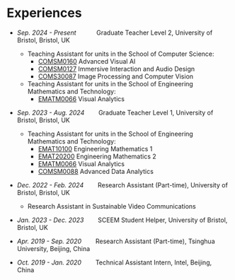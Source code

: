 # Experiences
- *Sep. 2024 - Present*&emsp;&emsp;&emsp; Graduate Teacher Level 2, University of Bristol, Bristol, UK
  - Teaching Assistant for units in the School of Computer Science:
    - [COMSM0160](https://www.bris.ac.uk/unit-programme-catalogue/UnitDetails.jsa?ayrCode=24%2F25&unitCode=COMSM0160) Advanced Visual AI
    - [COMSM0127](https://www.bris.ac.uk/unit-programme-catalogue/UnitDetails.jsa?ayrCode=24%2F25&unitCode=COMSM0127) Immersive Interaction and Audio Design
    - [COMS30087](https://www.bris.ac.uk/unit-programme-catalogue/UnitDetails.jsa?ayrCode=24%2F25&unitCode=COMS30087) Image Processing and Computer Vision
  - Teaching Assistant for units in the School of Engineering Mathematics and Technology:
    - [EMATM0066](https://www.bris.ac.uk/unit-programme-catalogue/UnitDetails.jsa?ayrCode=24%2F25&unitCode=EMATM0066) Visual Analytics
      
- *Sep. 2023 - Aug. 2024*&emsp;&emsp; Graduate Teacher Level 1, University of Bristol, Bristol, UK
  - Teaching Assistant for units in the School of Engineering Mathematics and Technology:
    - [EMAT10100](https://www.bris.ac.uk/unit-programme-catalogue/UnitDetails.jsa?ayrCode=23%2F24&unitCode=EMAT10100) Engineering Mathematics 1
    - [EMAT20200](https://www.bris.ac.uk/unit-programme-catalogue/UnitDetails.jsa?ayrCode=23%2F24&unitCode=EMAT20200) Engineering Mathematics 2
    - [EMATM0066](https://www.bris.ac.uk/unit-programme-catalogue/UnitDetails.jsa?ayrCode=23%2F24&unitCode=EMATM0066) Visual Analytics
    - [COMSM0088](https://www.bris.ac.uk/unit-programme-catalogue/UnitDetails.jsa?ayrCode=23%2F24&unitCode=COMSM0088) Advanced Data Analytics

- *Dec. 2022 - Feb. 2024*&emsp;&emsp; Research Assistant (Part-time), University of Bristol, Bristol, UK
  - Research Assistant in Sustainable Video Communications

- *Jan. 2023 - Dec. 2023*&emsp;&emsp; SCEEM Student Helper, University of Bristol, Bristol, UK

- *Apr. 2019 - Sep. 2020*&emsp;&emsp; Research Assistant (Part-time), Tsinghua University, Beijing, China

- *Oct. 2019 - Jan. 2020*&emsp;&emsp; Technical Assistant Intern, Intel, Beijing, China
